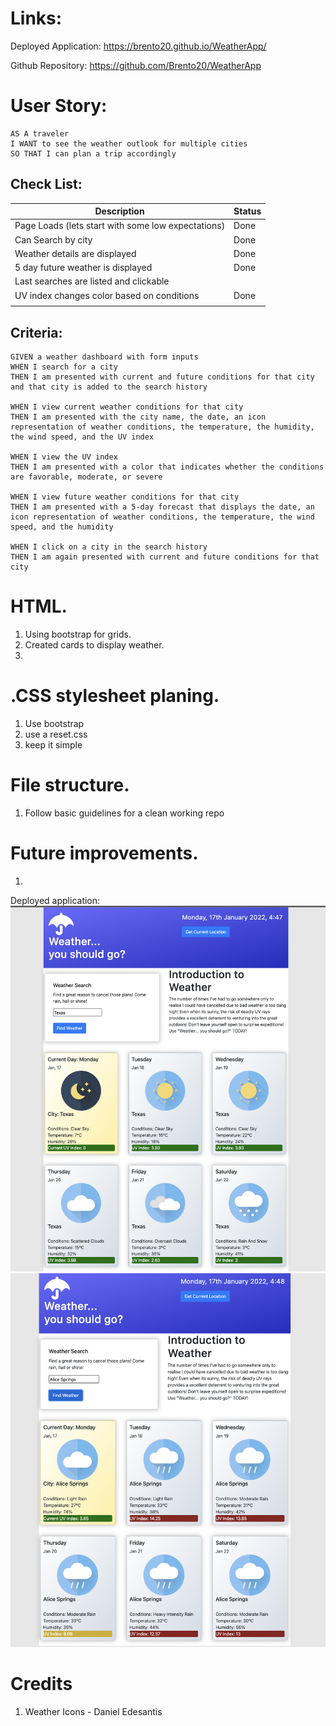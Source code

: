 
# Links:

Deployed Application: https://brento20.github.io/WeatherApp/

Github Repository: https://github.com/Brento20/WeatherApp

# User Story:

```
AS A traveler
I WANT to see the weather outlook for multiple cities
SO THAT I can plan a trip accordingly
```

## Check List:
|Description | Status |
|--|--|
| Page Loads (lets start with some low expectations) | Done |
|Can Search by city|Done|
|Weather details are displayed| Done|
|5 day future weather is displayed |Done|
|Last searches are listed and clickable||
|UV index changes color based on conditions |Done|
|||

## Criteria:
```
GIVEN a weather dashboard with form inputs
WHEN I search for a city
THEN I am presented with current and future conditions for that city and that city is added to the search history

WHEN I view current weather conditions for that city
THEN I am presented with the city name, the date, an icon representation of weather conditions, the temperature, the humidity, the wind speed, and the UV index

WHEN I view the UV index
THEN I am presented with a color that indicates whether the conditions are favorable, moderate, or severe

WHEN I view future weather conditions for that city
THEN I am presented with a 5-day forecast that displays the date, an icon representation of weather conditions, the temperature, the wind speed, and the humidity

WHEN I click on a city in the search history
THEN I am again presented with current and future conditions for that city
```


# HTML.
1. Using bootstrap for grids.
2. Created cards to display weather.
3. 

# .CSS stylesheet planing.

 1. Use bootstrap
 2. use a reset.css
 3. keep it simple

# File structure.

 1. Follow basic guidelines for a clean working repo

# Future improvements.

1. 

Deployed application:
![screenshot](./assets/images/screenShot1.png)
![screenshot](./assets/images/screenShot2.png)

# Credits
1. Weather Icons - Daniel Edesantis
